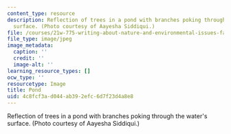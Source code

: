 ```yaml
---
content_type: resource
description: Reflection of trees in a pond with branches poking through the water's
  surface. (Photo courtesy of Aayesha Siddiqui.)
file: /courses/21w-775-writing-about-nature-and-environmental-issues-fall-2006/4c8fcf3ad044ab392efc6d7f23d4a8e8_chp_pond.jpg
file_type: image/jpeg
image_metadata:
  caption: ''
  credit: ''
  image-alt: ''
learning_resource_types: []
ocw_type: ''
resourcetype: Image
title: Pond
uid: 4c8fcf3a-d044-ab39-2efc-6d7f23d4a8e8
---
```

Reflection of trees in a pond with branches poking through the water's surface. (Photo courtesy of Aayesha Siddiqui.)

